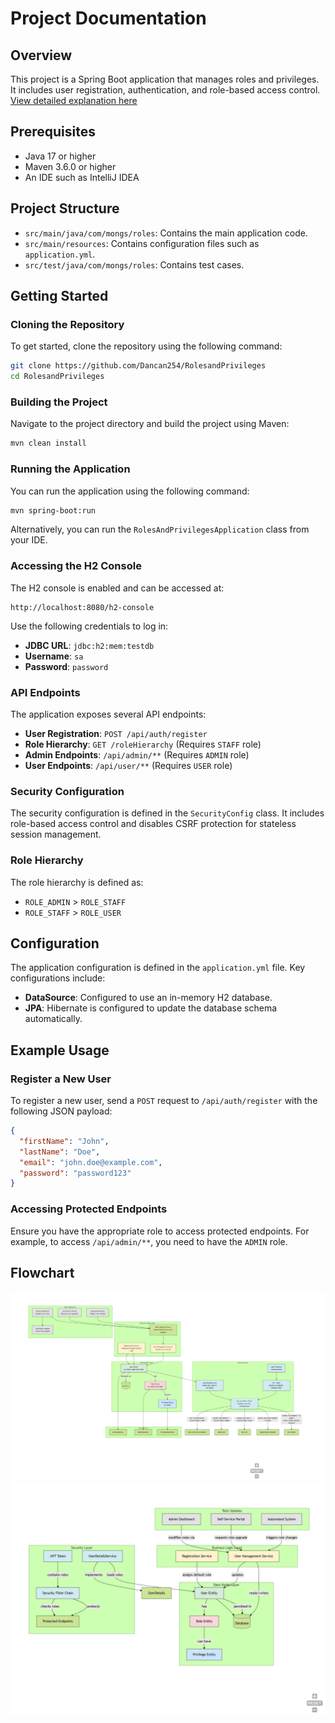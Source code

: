 # Project Documentation

## Overview
This project is a Spring Boot application that manages roles and privileges. It includes user registration, authentication, and role-based access control.
[View detailed explanation here](./Notes.MD)
## Prerequisites
- Java 17 or higher
- Maven 3.6.0 or higher
- An IDE such as IntelliJ IDEA

## Project Structure
- `src/main/java/com/mongs/roles`: Contains the main application code.
- `src/main/resources`: Contains configuration files such as `application.yml`.
- `src/test/java/com/mongs/roles`: Contains test cases.

## Getting Started

### Cloning the Repository
To get started, clone the repository using the following command:
```sh
git clone https://github.com/Dancan254/RolesandPrivileges
cd RolesandPrivileges
```

### Building the Project
Navigate to the project directory and build the project using Maven:
```sh
mvn clean install
```

### Running the Application
You can run the application using the following command:
```sh
mvn spring-boot:run
```

Alternatively, you can run the `RolesAndPrivilegesApplication` class from your IDE.

### Accessing the H2 Console
The H2 console is enabled and can be accessed at:
```
http://localhost:8080/h2-console
```
Use the following credentials to log in:
- **JDBC URL**: `jdbc:h2:mem:testdb`
- **Username**: `sa`
- **Password**: `password`

### API Endpoints
The application exposes several API endpoints:

- **User Registration**: `POST /api/auth/register`
- **Role Hierarchy**: `GET /roleHierarchy` (Requires `STAFF` role)
- **Admin Endpoints**: `/api/admin/**` (Requires `ADMIN` role)
- **User Endpoints**: `/api/user/**` (Requires `USER` role)

### Security Configuration
The security configuration is defined in the `SecurityConfig` class. It includes role-based access control and disables CSRF protection for stateless session management.

### Role Hierarchy
The role hierarchy is defined as:
- `ROLE_ADMIN` > `ROLE_STAFF`
- `ROLE_STAFF` > `ROLE_USER`

## Configuration
The application configuration is defined in the `application.yml` file. Key configurations include:
- **DataSource**: Configured to use an in-memory H2 database.
- **JPA**: Hibernate is configured to update the database schema automatically.

## Example Usage

### Register a New User
To register a new user, send a `POST` request to `/api/auth/register` with the following JSON payload:
```json
{
  "firstName": "John",
  "lastName": "Doe",
  "email": "john.doe@example.com",
  "password": "password123"
}
```

### Accessing Protected Endpoints
Ensure you have the appropriate role to access protected endpoints. For example, to access `/api/admin/**`, you need to have the `ADMIN` role.

## Flowchart

![Flowchart 1](./images/roles.png)
![Flowchart 2](./images/roles2.png)